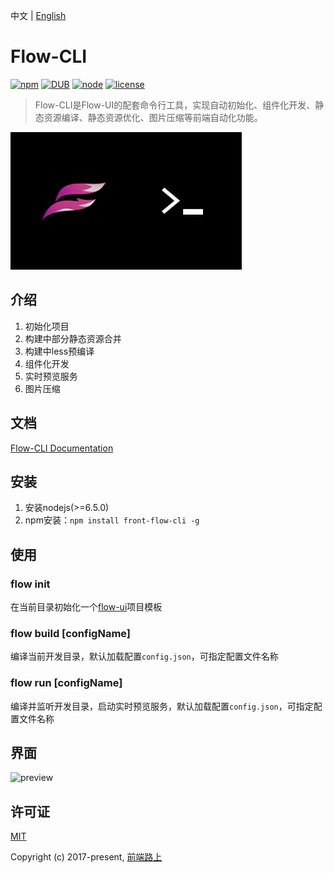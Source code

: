 中文 | [English](README.md)

# Flow-CLI

[![npm](https://img.shields.io/npm/v/front-flow-cli.svg)](https://www.npmjs.com/package/front-flow-cli/) [![DUB](https://travis-ci.org/tower1229/Flow-CLI.svg?branch=master)]() [![node](https://img.shields.io/node/v/front-flow-cli.svg)]() [![license](https://img.shields.io/github/license/tower1229/Flow-CLI.svg)]()

> Flow-CLI是Flow-UI的配套命令行工具，实现自动初始化、组件化开发、静态资源编译、静态资源优化、图片压缩等前端自动化功能。

[![logo](https://github.com/tower1229/tower1229.github.io/raw/master/asset/flow-cli-logo.jpg)](http://refined-x.com/Flow-CLI/)

## 介绍

1. 初始化项目
2. 构建中部分静态资源合并
3. 构建中less预编译
4. 组件化开发
5. 实时预览服务
6. 图片压缩

## 文档

[Flow-CLI Documentation](http://flow-ui.refined-x.com/Flow-CLI/docs/)

## 安装

1. 安装nodejs(>=6.5.0)
2. npm安装：`npm install front-flow-cli -g`

## 使用

### flow init

在当前目录初始化一个[flow-ui](https://github.com/tower1229/Flow-UI)项目模板

### flow build [configName]

编译当前开发目录，默认加载配置`config.json`，可指定配置文件名称

### flow run [configName]

编译并监听开发目录，启动实时预览服务，默认加载配置`config.json`，可指定配置文件名称

## 界面

![preview](https://raw.githubusercontent.com/tower1229/Flow-CLI/master/docs/img/flow-cli-album.png)

## 许可证

[MIT](http://opensource.org/licenses/MIT)

Copyright (c) 2017-present, [前端路上](http://refined-x.com)
